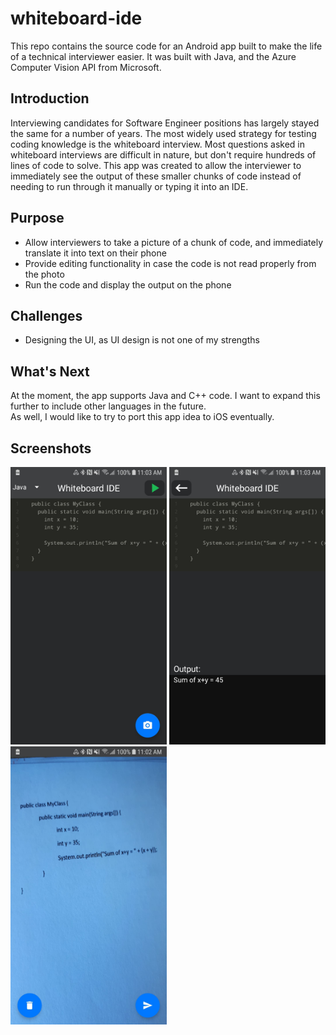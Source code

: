 # whiteboard-ide

This repo contains the source code for an Android app built to make the life of a technical interviewer easier.  It was built with Java, and the Azure Computer Vision API from Microsoft.  
## Introduction 
Interviewing candidates for Software Engineer positions has largely stayed the same for a number of years.  The most widely used strategy for testing coding knowledge is the whiteboard interview.  Most questions asked in whiteboard interviews are difficult in nature, but don't require hundreds of lines of code to solve.  This app was created to allow the interviewer to immediately see the output of these smaller chunks of code instead of needing to run through it manually or typing it into an IDE.  
## Purpose
 - Allow interviewers to take a picture of a chunk of code, and immediately translate it into text on their phone
 - Provide editing functionality in case the code is not read properly from the photo
 - Run the code and display the output on the phone
## Challenges
 - Designing the UI, as UI design is not one of my strengths
## What's Next
At the moment, the app supports Java and C++ code.  I want to expand this further to include other languages in the future.  
As well, I would like to try to port this app idea to iOS eventually.  
## Screenshots
<img src="images/HomeScreen.jpg" width="250"> <img src="images/OutputScreen.jpg" width="250"> <img src="images/PictureScreen.jpg" width="250"> 
